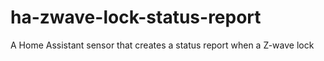 # ha-zwave-lock-status-report
A Home Assistant sensor that creates a status report when a Z-wave lock 
